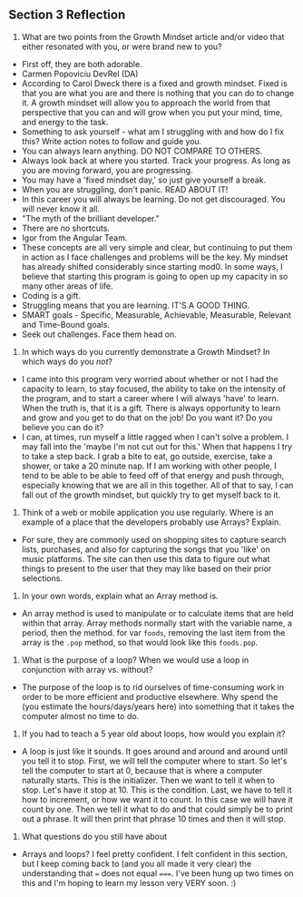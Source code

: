 ## Section 3 Reflection

1. What are two points from the Growth Mindset article and/or video that either resonated with you, or were brand new to you?
- First off, they are both adorable.
- Carmen Popoviciu DevRel (DA)
- According to Carol Dweck there is a fixed and growth mindset. Fixed is that you are what you are and there is nothing that you can do to change it. A growth mindset will allow you to approach the world from that perspective that you can and will grow when you put your mind, time, and energy to the task.
- Something to ask yourself - what am I struggling with and how do I fix this? Write action notes to follow and guide you.
- You can always learn anything. DO NOT COMPARE TO OTHERS.
- Always look back at where you started. Track your progress. As long as you are moving forward, you are progressing.
- You may have a 'fixed mindset day,' so just give yourself a break.
- When you are struggling, don't panic. READ ABOUT IT!
- In this career you will always be learning. Do not get discouraged. You will never know it all.
- "The myth of the brilliant developer."
- There are no shortcuts.
- Igor from the Angular Team.
- These concepts are all very simple and clear, but continuing to put them in action as I face challenges and problems will be the key. My mindset has already shifted considerably since starting mod0. In some ways, I believe that starting this program is going to open up my capacity in so many other areas of life.
- Coding is a gift.
- Struggling means that you are learning. IT'S A GOOD THING.
- SMART goals - Specific, Measurable, Achievable, Measurable, Relevant and Time-Bound goals.
- Seek out challenges. Face them head on.

1. In which ways do you currently demonstrate a Growth Mindset? In which ways do you _not_?
- I came into this program very worried about whether or not I had the capacity to learn, to stay focused, the ability to take on the intensity of the program, and to start a career where I will always 'have' to learn. When the truth is, that it is a gift. There is always opportunity to learn and grow and you get to do that on the job! Do you want it? Do you believe you can do it?
- I can, at times, run myself a little ragged when I can't solve a problem. I may fall into the 'maybe I'm not cut out for this.' When that happens I try to take a step back. I grab a bite to eat, go outside, exercise, take a shower, or take a 20 minute nap. If I am working with other people, I tend to be able to be able to feed off of that energy and push through, especially knowing that we are all in this together. All of that to say, I can fall out of the growth mindset, but quickly try to get myself back to it.

1. Think of a web or mobile application you use regularly. Where is an example of a place that the developers probably use Arrays? Explain.
- For sure, they are commonly used on shopping sites to capture search lists, purchases, and also for capturing the songs that you 'like' on music platforms. The site can then use this data to figure out what things to present to the user that they may like based on their prior selections.

1. In your own words, explain what an Array method is.

- An array method is used to manipulate or to calculate items that are held within that array. Array methods normally start with the variable name, a period, then the method. for var `foods`, removing the last item from the array is the `.pop` method, so that would look like this `foods.pop`.

1. What is the purpose of a loop? When we would use a loop in conjunction with array vs. without?
- The purpose of the loop is to rid ourselves of time-consuming work in order to be more efficient and productive elsewhere. Why spend the (you estimate the hours/days/years here) into something that it takes the computer almost no time to do.

1. If you had to teach a 5 year old about loops, how would you explain it?
- A loop is just like it sounds. It goes around and around and around until you tell it to stop. First, we will tell the computer where to start. So let's tell the computer to start at 0, because that is where a computer naturally starts. This is the initializer. Then we want to tell it when to stop. Let's have it stop at 10. This is the condition. Last, we have to tell it how to increment, or how we want it to count. In this case we will have it count by one. Then we tell it what to do and that could simply be to print out a phrase. It will then print that phrase 10 times and then it will stop.

1. What questions do you still have about
- Arrays and loops? I feel pretty confident. I felt confident in this section, but I keep coming back to (and you all made it very clear) the understanding that `=` does not equal `===`. I've been hung up two times on this and I'm hoping to learn my lesson very VERY soon. :)

